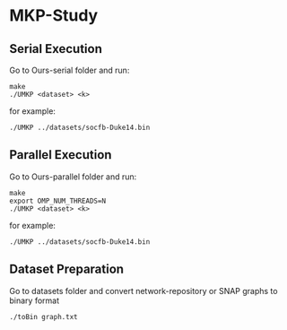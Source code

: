 # MKP-Study
## Serial Execution
Go to Ours-serial folder and run: 
```
make
./UMKP <dataset> <k>
```

for example: 
```
./UMKP ../datasets/socfb-Duke14.bin
```

## Parallel Execution
Go to Ours-parallel folder and run:
```
make
export OMP_NUM_THREADS=N
./UMKP <dataset> <k>
```

for example: 
```
./UMKP ../datasets/socfb-Duke14.bin
```
## Dataset Preparation
Go to datasets folder and convert network-repository or SNAP graphs to binary format

```
./toBin graph.txt
```